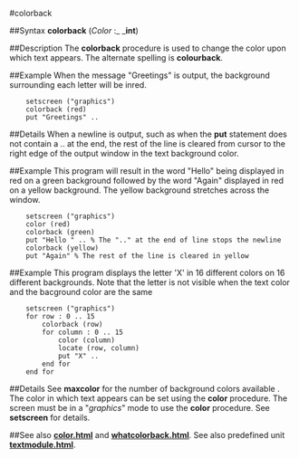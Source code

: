 
#colorback

##Syntax
**colorback** (_Color_ :_ _**int**)



##Description
The **colorback** procedure is used to change the color upon which text appears. The alternate spelling is **colourback**.



##Example
When the message "Greetings" is output, the background surrounding each letter will be inred.


        setscreen ("graphics")
        colorback (red)
        put "Greetings" ..
##Details
When a newline is output, such as when the **put** statement does not contain a .. at the end, the rest of the line is cleared from cursor to the right edge of the output window in the text background color.



##Example
This program will result in the word "Hello" being displayed in red on a green background followed by the word "Again" displayed in red on a yellow background. The yellow background stretches across the window.


        setscreen ("graphics")
        color (red)
        colorback (green)
        put "Hello " .. % The ".." at the end of line stops the newline
        colorback (yellow)
        put "Again" % The rest of the line is cleared in yellow
##Example
This program displays the letter 'X' in 16 different colors on 16 different backgrounds. Note that the letter is not visible when the text color and the bacground color are the same


        setscreen ("graphics")
        for row : 0 .. 15
            colorback (row)
            for column : 0 .. 15
                color (column)
                locate (row, column)
                put "X" ..
            end for
        end for
##Details
See **maxcolor** for the number of background colors available . The color in which text appears can be set using the **color** procedure.
The screen must be in a "_graphics_" mode to use the **color** procedure. See **setscreen** for details.



##See also
**[color.html](color)** and **[whatcolorback.html](whatcolorback)**.
See also predefined unit **[textmodule.html](Text)**.



